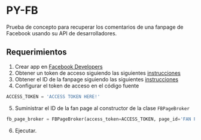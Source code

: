 # PY-FB

Prueba de concepto para recuperar los comentarios de una fanpage de Facebook usando su API de desarrolladores.

## Requerimientos

1. Crear app en [Facebook Developers](https://developers.facebook.com/)
2. Obtener un token de acceso siguiendo las siguientes [instrucciones](https://developers.facebook.com/docs/marketing-apis/overview/authentication/?locale=es_LA)
3. Obtener el ID de la fanpage siguiendo las siguientes [instrucciones](https://www.facebook.com/help/1503421039731588)
4. Configurar el token de acceso en el código fuente
```python
ACCESS_TOKEN = 'ACCESS TOKEN HERE!'
```
5. Suministrar el ID de la fan page al constructor de la clase `FBPageBroker`
```python
fb_page_broker = FBPageBroker(access_token=ACCESS_TOKEN, page_id='FAN PAGE ID HERE!')
```
6. Ejecutar.
